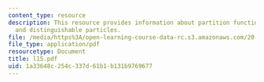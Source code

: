 ```yaml
---
content_type: resource
description: This resource provides information about partition functions for independent
  and distinguishable particles.
file: /media/https%3A/open-learning-course-data-rc.s3.amazonaws.com/20-110j-thermodynamics-of-biomolecular-systems-fall-2005/1a33648c254c337d61b1b131b9769677_l15.pdf
file_type: application/pdf
resourcetype: Document
title: l15.pdf
uid: 1a33648c-254c-337d-61b1-b131b9769677
---
```

